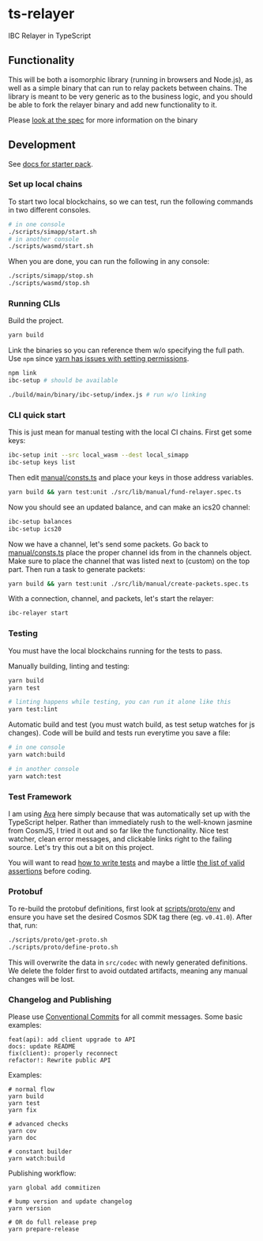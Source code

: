 # ts-relayer

IBC Relayer in TypeScript

## Functionality

This will be both a isomorphic library (running in browsers and Node.js), as well as a simple binary
that can run to relay packets between chains. The library is meant to be very generic as to the business
logic, and you should be able to fork the relayer binary and add new functionality to it.

Please [look at the spec](./spec/index.md) for more information on the binary

## Development

See [docs for starter pack](https://www.npmjs.com/package/typescript-starter).

### Set up local chains

To start two local blockchains, so we can test, run the following commands in two different consoles.

```bash
# in one console
./scripts/simapp/start.sh
# in another console
./scripts/wasmd/start.sh
```

When you are done, you can run the following in any console:

```bash
./scripts/simapp/stop.sh
./scripts/wasmd/stop.sh
```

### Running CLIs

Build the project.

```bash
yarn build
```

Link the binaries so you can reference them w/o specifying the full path. Use `npm` since [yarn has issues with setting permissions](https://github.com/yarnpkg/yarn/issues/3587).

```bash
npm link
ibc-setup # should be available

./build/main/binary/ibc-setup/index.js # run w/o linking
```

### CLI quick start

This is just mean for manual testing with the local CI chains. First get some keys:

```bash
ibc-setup init --src local_wasm --dest local_simapp
ibc-setup keys list
```

Then edit [manual/consts.ts](./src/lib/manual/consts.ts) and place your keys in those address variables.

```bash
yarn build && yarn test:unit ./src/lib/manual/fund-relayer.spec.ts
```

Now you should see an updated balance, and can make an ics20 channel:

```bash
ibc-setup balances
ibc-setup ics20
```

Now we have a channel, let's send some packets. Go back to [manual/consts.ts](./src/lib/manual/consts.ts)
place the proper channel ids from in the channels object. Make sure to place the channel that was listed
next to (custom) on the top part. Then run a task to generate packets:

```bash
yarn build && yarn test:unit ./src/lib/manual/create-packets.spec.ts
```

With a connection, channel, and packets, let's start the relayer:

```bash
ibc-relayer start
```

### Testing

You must have the local blockchains running for the tests to pass.

Manually building, linting and testing:

```bash
yarn build
yarn test

# linting happens while testing, you can run it alone like this
yarn test:lint
```

Automatic build and test (you must watch build, as test setup watches for js changes).
Code will be build and tests run everytime you save a file:

```bash
# in one console
yarn watch:build

# in another console
yarn watch:test
```

### Test Framework

I am using [Ava](https://github.com/avajs/ava) here simply because that was automatically set up with
the TypeScript helper. Rather than immediately rush to the well-known jasmine from CosmJS, I tried it out
and so far like the functionality. Nice test watcher, clean error messages, and clickable links right to
the failing source. Let's try this out a bit on this project.

You will want to read [how to write tests](https://github.com/avajs/ava/blob/master/docs/01-writing-tests.md)
and maybe a little [the list of valid assertions](https://github.com/avajs/ava/blob/master/docs/03-assertions.md#built-in-assertions)
before coding.

### Protobuf

To re-build the protobuf definitions, first look at [scripts/proto/env](./scripts/proto/env) and ensure you
have set the desired Cosmos SDK tag there (eg. `v0.41.0`). After that, run:

```bash
./scripts/proto/get-proto.sh
./scripts/proto/define-proto.sh
```

This will overwrite the data in `src/codec` with newly generated definitions. We delete the folder first
to avoid outdated artifacts, meaning any manual changes will be lost.

### Changelog and Publishing

Please use [Conventional Commits](https://www.conventionalcommits.org/en/v1.0.0/#summary) for all commit messages. Some basic examples:

```
feat(api): add client upgrade to API
docs: update README
fix(client): properly reconnect
refactor!: Rewrite public API
```

Examples:

```
# normal flow
yarn build
yarn test
yarn fix

# advanced checks
yarn cov
yarn doc

# constant builder
yarn watch:build
```

Publishing workflow:

```
yarn global add commitizen

# bump version and update changelog
yarn version

# OR do full release prep
yarn prepare-release
```
